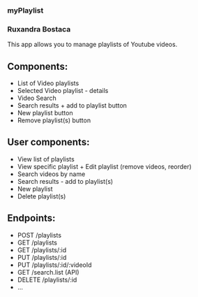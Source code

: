 ### myPlaylist
### Ruxandra Bostaca
This app allows you to manage playlists of Youtube videos.

## Components:
* List of Video playlists
* Selected Video playlist - details
* Video Search
* Search results + add to playlist button
* New playlist button
* Remove playlist(s) button

## User components:
* View list of playlists
* View specific playlist + Edit playlist (remove videos, reorder)
* Search videos by name
* Search results - add to playlist(s)
* New playlist
* Delete playlist(s)

## Endpoints:
* POST /playlists
* GET /playlists
* GET /playlists/:id
* PUT /playlists/:id
* PUT /playlists/:id/:videoId
* GET /search.list (API)
* DELETE /playlists/:id
* ...